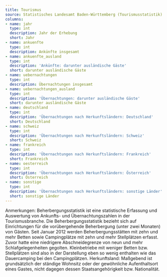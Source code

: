 ```yaml
---
title: Tourismus
source: Statistisches Landesamt Baden-Württemberg (Tourismusstatistik)
columns:
- name: jahr
  type: int
  description: Jahr der Erhebung
  short: Jahr
- name: ankuenfte
  type: int
  description: Ankünfte insgesamt
- name: ankuenfte_ausland
  type: int
  description: 'Ankünfte: darunter ausländische Gäste'
  short: darunter ausländische Gäste
- name: uebernachtungen
  type: int
  description: Übernachtungen insgesamt
- name: uebernachtungen_ausland
  type: int
  description: 'Übernachtungen: darunter ausländische Gäste'
  short: darunter ausländische Gäste
- name: deutschland
  type: int
  description: 'Übernachtungen nach Herkunftsländern: Deutschland'
  short: Deutschland
- name: schweiz
  type: int
  description: 'Übernachtungen nach Herkunftsländern: Schweiz'
  short: Schweiz
- name: frankreich
  type: int
  description: 'Übernachtungen nach Herkunftsländern: Frankreich'
  short: Frankreich
- name: oesterreich
  type: int
  description: 'Übernachtungen nach Herkunftsländern: Österreich'
  short: Österreich
- name: sonstige
  type: int
  description: 'Übernachtungen nach Herkunftsländern: sonstige Länder'
  short: sonstige Länder
---
```

Anmerkungen: Beherbergungsstatistik ist eine statistische Erfassung und Auswertung von Ankunfts- und Übernachtungszahlen in der Tourismusbranche. Die Beherbergungsstatistik bezieht sich auf Einrichtungen für die vorübergehende Beherbergung (unter zwei Monaten) von Gästen. Seit Januar 2012 werden Beherbergungsstätten mit zehn und mehr Betten sowie Campingplätze mit zehn und mehr Stellplätzen erfasst. Zuvor hatte eine niedrigere Abschneidegrenze von neun und mehr Schlafgelegenheiten gegolten. Kleinbetriebe mit weniger Betten bzw. Stellplätzen sind also in der Darstellung eben so wenig enthalten wie das Dauercamping bei den Campingplätzen. 
Herkunftsland: Maßgebend ist grundsätzlich der ständige Wohnsitz oder der gewöhnliche Aufenthaltsort eines Gastes, nicht dagegen dessen Staatsangehörigkeit bzw. Nationalität.
